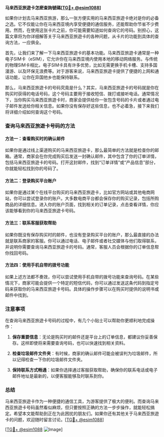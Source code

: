 **马来西亚旅遊卡怎麽查詢號碼[[TG💪+ @esim1088](https://t.me/s/esim1088)]**

如果你计划去马来西亚旅游，那么一张方便实用的马来西亚旅遊卡绝对是你的必备之选。它不仅能让你在马来西亚境内享受便捷的通信服务，还能帮助你节省不少费用。然而，在使用这张卡片之前，你可能需要知道如何查询它的号码。别担心，这篇文章将为你详细解答关于马来西亚旅遊卡的各种问题，从卡片的功能到具体的查询方法，一应俱全。

首先，让我们来了解一下马来西亚旅遊卡的基本功能。马来西亚旅遊卡通常是一种电子SIM卡（eSIM），它允许你在马来西亚境内使用本地的移动网络服务。与传统的物理SIM卡相比，电子SIM卡具有许多优势，比如无需更换手机卡槽、支持多国漫游、以及环保无浪费等。对于游客来说，马来西亚旅遊卡提供了便捷的上网和通话功能，让你在异国他乡也能保持联系。

那么，马来西亚旅遊卡的号码究竟是什么？其实，马来西亚旅遊卡的号码就是你在购买时获得的电话号码，这个号码主要用于接收短信、拨打或接听电话。通常情况下，当你购买马来西亚旅遊卡时，商家会提供给你一张包含号码的卡片或者通过电子邮件发送给你相关信息。如果你没有保存好这些信息，也不必着急，接下来我们将详细介绍如何查询这个号码。

### 查询马来西亚旅遊卡号码的方法

#### 方法一：查看购买时的确认邮件
如果你是通过线上渠道购买的马来西亚旅遊卡，那么最简单的方法就是检查你的邮箱。通常，商家会在你完成购买后发送一封确认邮件，其中包含了你的订单详情，包括马来西亚旅遊卡的号码。打开这封邮件，找到“订单详情”或“产品信息”部分，你就能轻松找到你的号码了。

#### 方法二：登录购买平台账户
如果你是通过某个在线平台购买的马来西亚旅遊卡，比如官方网站或其他电商网站，你可以尝试登录你的账户。大多数电商平台都会保存你的购买记录，包括所购商品的详细信息。进入你的账户页面，找到相关的订单记录，点击查看详情，你应该能够看到你的马来西亚旅遊卡号码。

#### 方法三：联系客服获取帮助
如果你既没有保存购买时的邮件，也没有登录购买平台的账户，那么最直接的办法就是联系商家的客服。你可以通过电话、电子邮件或者社交媒体与他们取得联系，并说明你需要查询马来西亚旅遊卡的号码。通常，客服人员会根据你的订单信息帮你找回号码。

#### 方法四：使用手机自带的拨号功能
如果上述方法都不奏效，你可以尝试使用手机自带的拨号功能来查询号码。在某些情况下，商家可能会提供一个特定的短信代码，你可以通过发送这条代码到指定号码来获取你的马来西亚旅遊卡号码。具体的操作步骤可以在购买时提供的说明书或邮件中找到。

### 注意事项

在查询马来西亚旅遊卡号码的过程中，有几个小贴士可以帮助你更顺利地完成操作：

1. **保存重要信息**：无论是购买时的邮件还是平台上的订单信息，都建议你妥善保存。这样即使将来需要查询号码，也可以快速找到相关资料。
   
2. **检查垃圾邮件文件夹**：有时候，商家的确认邮件可能会被误判为垃圾邮件，所以记得检查一下你的垃圾邮件文件夹。

3. **保持联系方式畅通**：如果你选择通过客服获取帮助，确保你的联系电话或电子邮件地址是最新的，以便客服能够及时联系到你。

### 总结

马来西亚旅遊卡作为一种便捷的通信工具，为游客提供了极大的便利。而查询马来西亚旅遊卡号码虽然看似麻烦，但只要按照正确的方法一步步操作，就能轻松搞定。希望本文能帮助到正在为此困扰的朋友们。如果你还有其他关于马来西亚旅遊卡的问题，欢迎随时留言讨论。[[TG💪+ @esim1088](https://t.me/s/esim1088)]

[[TG💪+ @esim1088](https://t.me/s/esim1088) ![Image](https://i.postimg.cc/4NQfJmqS/Snipaste-2025-05-13-00-14-12.png)]
